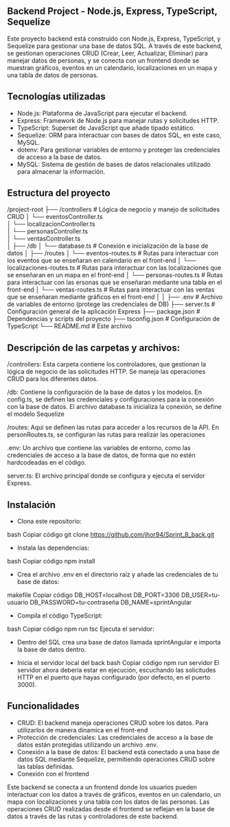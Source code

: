 ## Backend Project - Node.js, Express, TypeScript, Sequelize
Este proyecto backend está construido con Node.js, Express, TypeScript, y Sequelize para gestionar una base de datos SQL. A través de este backend, se gestionan operaciones CRUD (Crear, Leer, Actualizar, Eliminar) para manejar datos de personas, y se conecta con un frontend donde se muestran gráficos, eventos en un calendario, localizaciones en un mapa y una tabla de datos de personas.

## Tecnologías utilizadas
- Node.js: Plataforma de JavaScript para ejecutar el backend.
- Express: Framework de Node.js para manejar rutas y solicitudes HTTP.
- TypeScript: Superset de JavaScript que añade tipado estático.
- Sequelize: ORM para interactuar con bases de datos SQL, en este caso, MySQL.
- dotenv: Para gestionar variables de entorno y proteger las credenciales de acceso a la base de datos.
- MySQL: Sistema de gestión de bases de datos relacionales utilizado para almacenar la información.


## Estructura del proyecto

/project-root
├── /controllers                    # Lógica de negocio y manejo de solicitudes CRUD
│   └── eventosController.ts      
│   └── localizacionController.ts     
│   └── personasController.ts     
│   └── ventasController.ts   
│
├── /db
│   └── database.ts              # Conexión e inicialización de la base de datos
│
├── /routes
│   └── eventos-routes.ts          # Rutas para interactuar con los eventos que se enseñaran en calendario en el front-end
│   └── localizaciones-routes.ts   # Rutas para interactuar con las localizaciones que se enseñaran en un mapa en el front-end
│   └── personas-routes.ts         # Rutas para interactuar con las ersonas que se enseñaran mediante una tabla en el front-end
│   └── ventas-routes.ts           # Rutas para interactuar con las ventas que se enseñaran mediante gráficos en el front-end
│
│
├── .env                         # Archivo de variables de entorno (protege las credenciales de DB)
├── server.ts                       # Configuración general de la aplicación Express
├── package.json                 # Dependencias y scripts del proyecto
├── tsconfig.json                # Configuración de TypeScript
└── README.md                    # Este archivo

## Descripción de las carpetas y archivos:
/controllers: Esta carpeta contiene los controladores, que gestionan la lógica de negocio de las solicitudes HTTP. Se maneja las operaciones CRUD para los diferentes datos.

/db: Contiene la configuración de la base de datos y los modelos. En config.ts, se definen las credenciales y configuraciones para la conexión con la base de datos. El archivo database.ts inicializa la conexión, se define el modelo Sequelize

/routes: Aquí se definen las rutas para acceder a los recursos de la API. En personRoutes.ts, se configuran las rutas para realizar las operaciones

.env: Un archivo que contiene las variables de entorno, como las credenciales de acceso a la base de datos, de forma que no estén hardcodeadas en el código.

server.ts: El archivo principal donde se configura y ejecuta el servidor Express.

## Instalación
- Clona este repositorio:

bash
Copiar código
git clone https://github.com/jhor94/Sprint_8_back.git 

- Instala las dependencias:

bash
Copiar código
npm install

- Crea el archivo .env en el directorio raíz y añade las credenciales de tu base de datos:

makefile
Copiar código
DB_HOST=localhost
DB_PORT=3306
DB_USER=tu-usuario
DB_PASSWORD=tu-contraseña
DB_NAME=sprintAngular

- Compila el código TypeScript:

bash
Copiar código
npm run tsc
Ejecuta el servidor:
- Dentro del SQL crea una base de datos llamada sprintAngular e importa la base de datos dentro.

- Inicia el servidor local del back
bash
Copiar código
npm  run servidor
El servidor ahora debería estar en ejecución, escuchando las solicitudes HTTP en el puerto que hayas configurado (por defecto, en el puerto 3000).

## Funcionalidades
- CRUD: El backend maneja operaciones CRUD sobre los datos. Para utilizarlos de manera dinamica en el front-end
- Protección de credenciales: Las credenciales de acceso a la base de datos están protegidas utilizando un archivo .env.
- Conexión a la base de datos: El backend está conectado a una base de datos SQL mediante Sequelize, permitiendo operaciones CRUD sobre las tablas definidas.
- Conexión con el frontend

Este backend se conecta a un frontend donde los usuarios pueden interactuar con los datos a través de gráficos, eventos en un calendario, un mapa con localizaciones y una tabla con los datos de las personas. Las operaciones CRUD realizadas desde el frontend se reflejan en la base de datos a través de las rutas y controladores de este backend.